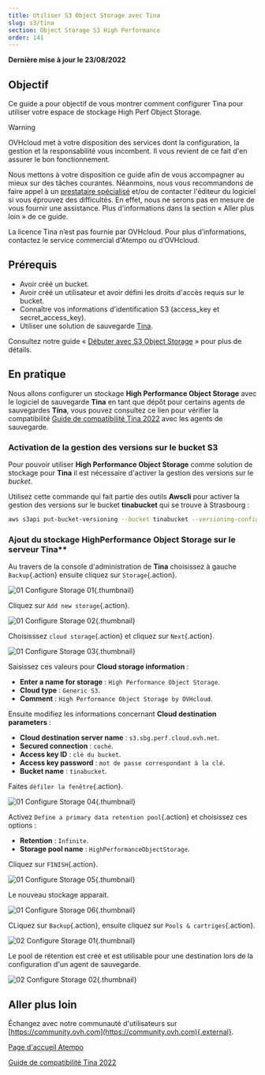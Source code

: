 ```yaml
---
title: Utiliser S3 Object Storage avec Tina
slug: s3/tina
section: Object Storage S3 High Performance
order: 141
---
```


**Dernière mise à jour le 23/08/2022**

## Objectif

Ce guide a pour objectif de vous montrer comment configurer Tina pour utiliser votre espace de stockage High Perf Object Storage.

> [!warning]
>
> OVHcloud met à votre disposition des services dont la configuration, la gestion et la responsabilité vous incombent. Il vous revient de ce fait d'en assurer le bon fonctionnement.
>
> Nous mettons à votre disposition ce guide afin de vous accompagner au mieux sur des tâches courantes. Néanmoins, nous vous recommandons de faire appel à un [prestataire spécialisé](https://partner.ovhcloud.com/fr/) et/ou de contacter l'éditeur du logiciel si vous éprouvez des difficultés. En effet, nous ne serons pas en mesure de vous fournir une assistance. Plus d'informations dans la section « Aller plus loin » de ce guide.
>
> La licence Tina n’est pas fournie par OVHcloud. Pour plus d’informations, contactez le service commercial d'Atempo ou d’OVHcloud.
>

## Prérequis

- Avoir créé un bucket.
- Avoir créé un utilisateur et avoir défini les droits d'accès requis sur le bucket.
- Connaître vos informations d'identification S3 (access_key et secret_access_key).
- Utiliser une solution de sauvegarde [Tina](https://www.atempo.com/fr/produits/tina-atempo-time-navigator-sauvegarde-d-entreprise-complete/).


Consultez notre guide « [Débuter avec S3 Object Storage](https://docs.ovh.com/fr/storage/s3/debuter-avec-s3/) » pour plus de détails.

## En pratique

Nous allons configurer un stockage **High Performance Object Storage** avec le logiciel de sauvegarde **Tina** en tant que dépôt pour certains agents de sauvegardes **Tina**, vous pouvez consultez ce lien pour vérifier la compatibilité [Guide de compatibilité Tina 2022](https://www.atempo.com/wp-content/uploads/2022/01/COMPATIBILITY-GUIDE_en_Tina_469_24-01-2022.pdf) avec les agents de sauvegarde.

### Activation de la gestion des versions sur le bucket S3

Pour pouvoir utiliser **High Performance Object Storage** comme solution de stockage pour **Tina** il est nécessaire d'activer la gestion des versions sur le *bucket*. 

Utilisez cette commande qui fait partie des outils **Awscli** pour activer la gestion des versions sur le bucket **tinabucket** qui se trouve à Strasbourg :

```bash
aws s3api put-bucket-versioning --bucket tinabucket --versioning-configuration Status=Enabled --endpoint=https://s3.sbg.perf.cloud.ovh.net
```

### Ajout du stockage HighPerformance Object Storage sur le serveur **Tina****

Au travers de la console d'administration de **Tina** choisissez à gauche `Backup`{.action} ensuite cliquez sur `Storage`{.action}.

![01 Configure Storage 01](images/01-configure-storage01.png){.thumbnail}

Cliquez sur `Add new storage`{.action}.

![01 Configure Storage 02](images/01-configure-storage02.png){.thumbnail}

Choisisssez `cloud storage`{.action} et cliquez sur `Next`{.action}.

![01 Configure Storage 03](images/01-configure-storage03.png){.thumbnail}

Saisissez ces valeurs pour **Cloud storage information** :

- **Enter a name for storage** : `High Performance Object Storage`.
- **Cloud type** : `Generic S3`.
- **Comment** : `High Performance Object Storage by OVHcloud`.

Ensuite modifiez les informations concernant **Cloud destination parameters** :

- **Cloud destination server name** : `s3.sbg.perf.cloud.ovh.net`.
- **Secured connection** : `coché`.
- **Access key ID** : `clé du bucket`.
- **Access key password** : `mot de passe correspondant à la clé`.
- **Bucket name** : `tinabucket`.

Faites `défiler la fenêtre`{.action}. 

![01 Configure Storage 04](images/01-configure-storage04.png){.thumbnail}

Activez `Define a primary data retention pool`{.action} et choisissez ces options :

- **Retention** : `Infinite`.
- **Storage pool name** : `HighPerformanceObjectStorage`.

Cliquez sur `FINISH`{.action}. 

![01 Configure Storage 05](images/01-configure-storage05.png){.thumbnail}

Le nouveau stockage apparait.

![01 Configure Storage 06](images/01-configure-storage06.png){.thumbnail}

CLiquez sur `Backup`{.action}, ensuite cliquez sur `Pools & cartriges`{.action}.

![02 Configure Storage 01](images/02-display-pool-cardridge01.png){.thumbnail}

Le pool de rétention est créé et est utilisable pour une destination lors de la configuration d'un agent de sauvegarde.

![02 Configure Storage 02](images/02-display-pool-cardridge02.png){.thumbnail}

## Aller plus loin

Échangez avec notre communauté d'utilisateurs sur [https://community.ovh.com](https://community.ovh.com){.external}.

[Page d'accueil Atempo](https://www.atempo.com)

[Guide de compatibilité Tina 2022](https://www.atempo.com/wp-content/uploads/2022/01/COMPATIBILITY-GUIDE_en_Tina_469_24-01-2022.pdf)